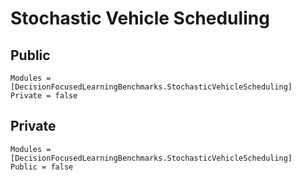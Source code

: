 # Stochastic Vehicle Scheduling

## Public

```@autodocs
Modules = [DecisionFocusedLearningBenchmarks.StochasticVehicleScheduling]
Private = false
```

## Private

```@autodocs
Modules = [DecisionFocusedLearningBenchmarks.StochasticVehicleScheduling]
Public = false
```
